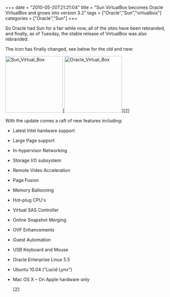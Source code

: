 +++
date = "2010-05-20T21:21:04"
title = "Sun VirtualBox becomes Oracle VirtualBox and grows into version 3.2"
tags = ["Oracle","Sun","virtualbox"]
categories = ["Oracle","Sun"]
+++

So Oracle had Sun for a fair while now, all of the sites have been rebranded, and finally, as of Tuesday, the stable release of VirtualBox was also rebranded.

The icon has finally changed, see below for the old and new:

[<img src="/wp-content/uploads/2010/07/sun_virtualbox.png" width="180" height="176" class="size-medium wp-image-972 alignnone" title="Sun_Virtual_Box" />][1][<img src="/wp-content/uploads/2010/07/virtualbox.png" width="180" height="176" class="size-medium wp-image-971 alignnone" title="Oracle_Virtual_Box" />][2]

With the update comes a raft of new features including:

* Latest Intel hardware support
* Large Page support
* In-hypervisor Networking
* Storage I/O subsystem
* Remote Video Acceleration
* Page Fusion
* Memory Ballooning
* Hot-plug CPU's
* Virtual SAS Controller
* Online Snapshot Merging
* OVF Enhancements
* Guest Automation
* USB Keyboard and Mouse
* Oracle Enterprise Linux 5.5
* Ubuntu 10.04 (“Lucid Lynx”)
* Mac OS X – On Apple hardware only

  [1]: /wp-content/uploads/2010/07/sun_virtualbox.png
  [2]:
